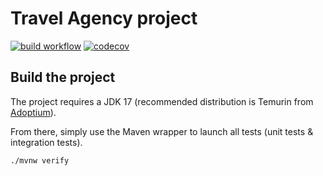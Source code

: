 # Travel Agency project

[![build workflow](https://github.com/angelique2000/travel_agency/actions/workflows/build.yml/badge.svg)](https://github.com/angelique2000/travel_agency/actions)
[![codecov](https://codecov.io/gh/angelique2000/travel_agency/branch/main/graph/badge.svg?token=3ezxBIHLO2)](https://codecov.io/gh/angelique2000/travel_agency)

## Build the project

The project requires a JDK 17 (recommended distribution is Temurin from [Adoptium](https://adoptium.net/)).

From there, simply use the Maven wrapper to launch all tests (unit tests & integration tests).

`./mvnw verify`
